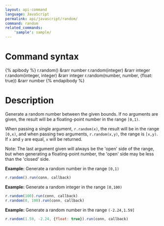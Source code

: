 ```yaml
---
layout: api-command
language: JavaScript
permalink: api/javascript/random/
command: random
related_commands:
    'sample': sample/
---
```


# Command syntax #

{% apibody %}
r.random() &rarr number
r.random(integer) &rarr integer
r.random(integer, integer) &rarr integer
r.random(number, number, {float: true}) &rarr number
{% endapibody %}

# Description #

Generate a random number between the given bounds. If no arguments are given, the result
will be a floating-point number in the range `[0,1)`.

When passing a single argument, `r.random(x)`, the result will be in the range `[0,x)`,
and when passing two arguments, `r.random(x,y)`, the range is `[x,y)`. If `x` and `y` are
equal, `x` will be returned.

Note: The last argument given will always be the 'open' side of the range, but when
generating a floating-point number, the 'open' side may be less than the 'closed' side.

__Example:__ Generate a random number in the range `[0,1)`

```js
r.random().run(conn, callback)
```


__Example:__ Generate a random integer in the range `[0,100)`

```js
r.random(100).run(conn, callback)
r.random(0, 100).run(conn, callback)
```


__Example:__ Generate a random number in the range `(-2.24,1.59]`

```js
r.random(1.59, -2.24, {float: true}).run(conn, callback)
```

